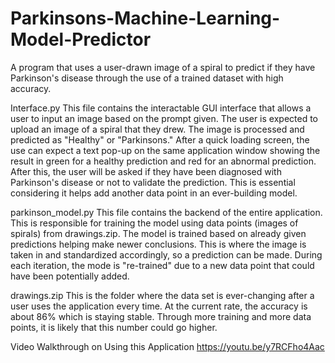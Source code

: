 # Parkinsons-Machine-Learning-Model-Predictor
A program that uses a user-drawn image of a spiral to predict if they have Parkinson's disease through the use of a trained dataset with high accuracy.

Interface.py
This file contains the interactable GUI interface that allows a user to input an image based on the prompt given. The user is expected to upload an image of a spiral that they drew. The image is processed and predicted as "Healthy" or "Parkinsons." After a quick loading screen, the use can expect a text pop-up on the same application window showing the result in green for a healthy prediction and red for an abnormal prediction. After this, the user will be asked if they have been diagnosed with Parkinson's disease or not to validate the prediction. This is essential considering it helps add another data point in an ever-building model.

parkinson_model.py
This file contains the backend of the entire application. This is responsible for training the model using data points (images of spirals) from drawings.zip. The model is trained based on already given predictions helping make newer conclusions. This is where the image is taken in and standardized accordingly, so a prediction can be made. During each iteration, the mode is "re-trained" due to a new data point that could have been potentially added.

drawings.zip
This is the folder where the data set is ever-changing after a user uses the application every time. At the current rate, the accuracy is about 86% which is staying stable. Through more training and more data points, it is likely that this number could go higher. 

Video Walkthrough on Using this Application
https://youtu.be/y7RCFho4Aac
